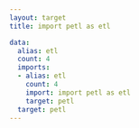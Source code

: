 ```yaml
---
layout: target
title: import petl as etl

data:
  alias: etl
  count: 4
  imports:
  - alias: etl
    count: 4
    import: import petl as etl
    target: petl
  target: petl
---
```

